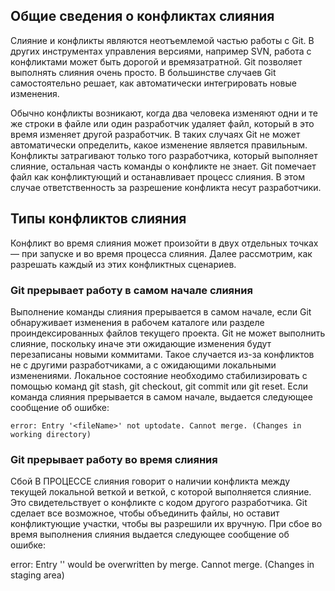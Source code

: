 ##  Общие сведения о конфликтах слияния

Слияние и конфликты являются неотъемлемой частью работы с Git. В других инструментах управления версиями, например SVN, работа с конфликтами может быть дорогой и времязатратной. Git позволяет выполнять слияния очень просто. В большинстве случаев Git самостоятельно решает, как автоматически интегрировать новые изменения.

Обычно конфликты возникают, когда два человека изменяют одни и те же строки в файле или один разработчик удаляет файл, который в это время изменяет другой разработчик. В таких случаях Git не может автоматически определить, какое изменение является правильным. Конфликты затрагивают только того разработчика, который выполняет слияние, остальная часть команды о конфликте не знает. Git помечает файл как конфликтующий и останавливает процесс слияния. В этом случае ответственность за разрешение конфликта несут разработчики.


 ## Типы конфликтов слияния

Конфликт во время слияния может произойти в двух отдельных точках — при запуске и во время процесса слияния. Далее рассмотрим, как разрешать каждый из этих конфликтных сценариев.


### Git прерывает работу в самом начале слияния

Выполнение команды слияния прерывается в самом начале, если Git обнаруживает изменения в рабочем каталоге или разделе проиндексированных файлов текущего проекта. Git не может выполнить слияние, поскольку иначе эти ожидающие изменения будут перезаписаны новыми коммитами. Такое случается из-за конфликтов не с другими разработчиками, а с ожидающими локальными изменениями. Локальное состояние необходимо стабилизировать с помощью команд git stash, git checkout, git commit или git reset. Если команда слияния прерывается в самом начале, выдается следующее сообщение об ошибке:


```
error: Entry '<fileName>' not uptodate. Cannot merge. (Changes in working directory)
```

 ### Git прерывает работу во время слияния

Сбой В ПРОЦЕССЕ слияния говорит о наличии конфликта между текущей локальной веткой и веткой, с которой выполняется слияние. Это свидетельствует о конфликте с кодом другого разработчика. Git сделает все возможное, чтобы объединить файлы, но оставит конфликтующие участки, чтобы вы разрешили их вручную. При сбое во время выполнения слияния выдается следующее сообщение об ошибке:

error: Entry '<fileName>' would be overwritten by merge. Cannot merge. (Changes in staging area)

